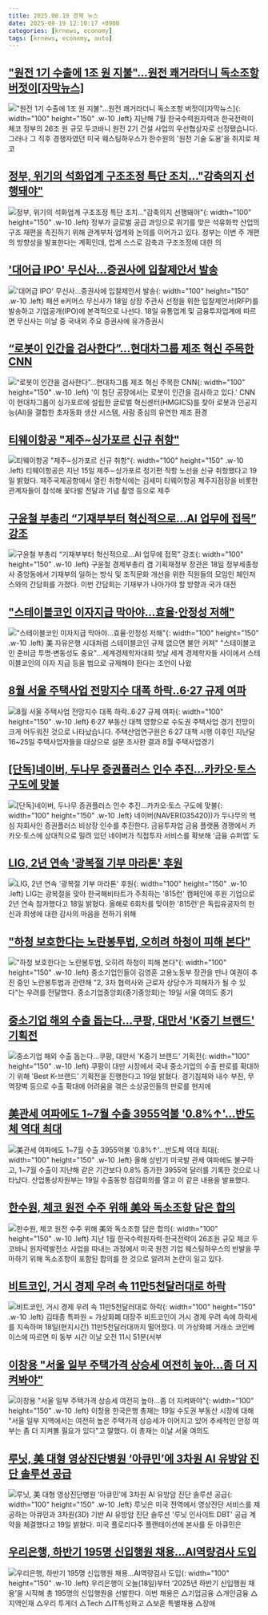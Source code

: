 ```yaml
---
title: 2025.08.19 경제 뉴스
date: 2025-08-19 12:10:17 +0900
categories: [krnews, economy]
tags: [krnews, economy, auto]
---
```

## ["원전 1기 수출에 1조 원 지불"…원전 쾌거라더니 독소조항 버젓이[자막뉴스]](https://n.news.naver.com/mnews/article/055/0001285004)

!["원전 1기 수출에 1조 원 지불"…원전 쾌거라더니 독소조항 버젓이[자막뉴스]](https://mimgnews.pstatic.net/image/origin/055/2025/08/19/1285004.jpg?type=nf220_150){: width="100" height="150" .w-10 .left}
지난해 7월 한국수력원자력과 한국전력이 체코 정부의 26조 원 규모 두코바니 원전 2기 건설 사업의 우선협상자로 선정됐습니다. 그러나 그 직후 경쟁자였던 미국 웨스팅하우스가 한수원의 '원천 기술 도용'을 취지로 체코

## [정부, 위기의 석화업계 구조조정 특단 조치…"감축의지 선행돼야"](https://n.news.naver.com/mnews/article/003/0013428437)

![정부, 위기의 석화업계 구조조정 특단 조치…"감축의지 선행돼야"](https://mimgnews.pstatic.net/image/origin/003/2025/08/19/13428437.jpg?type=nf220_150){: width="100" height="150" .w-10 .left}
정부가 글로벌 공급 과잉으로 위기를 맞은 석유화학 산업의 구조 재편을 촉진하기 위해 관계부처·업계와 논의를 이어가고 있다. 정부는 이번 주 개편의 방향성을 발표한다는 계획인데, 업계 스스로 감축과 구조조정에 대한 의

## ['대어급 IPO' 무신사…증권사에 입찰제안서 발송](https://n.news.naver.com/mnews/article/277/0005638570)

!['대어급 IPO' 무신사…증권사에 입찰제안서 발송](https://mimgnews.pstatic.net/image/origin/277/2025/08/18/5638570.jpg?type=nf220_150){: width="100" height="150" .w-10 .left}
패션 e커머스 무신사가 18일 상장 주관사 선정을 위한 입찰제안서(RFP)를 발송하고 기업공개(IPO)에 본격적으로 나선다. 18일 유통업계 및 금융투자업계에 따르면 무신사는 이날 중 국내외 주요 증권사에 유가증권시

## [“로봇이 인간을 검사한다”…현대차그룹 제조 혁신 주목한 CNN](https://n.news.naver.com/mnews/article/030/0003341693)

![“로봇이 인간을 검사한다”…현대차그룹 제조 혁신 주목한 CNN](https://mimgnews.pstatic.net/image/origin/030/2025/08/19/3341693.jpg?type=nf220_150){: width="100" height="150" .w-10 .left}
'이 첨단 공장에서는 로봇이 인간을 검사하고 있다.' CNN이 현대차그룹이 싱가포르에 설립한 글로벌 혁신센터(HMGICS)를 찾아 로봇과 인공지능(AI)을 결합한 초자동화 생산 시스템, 사람 중심의 유연한 제조 환경

## [티웨이항공 "제주~싱가포르 신규 취항"](https://n.news.naver.com/mnews/article/014/0005393332)

![티웨이항공 "제주~싱가포르 신규 취항"](https://mimgnews.pstatic.net/image/origin/014/2025/08/19/5393332.jpg?type=nf220_150){: width="100" height="150" .w-10 .left}
티웨이항공은 지난 15일 제주∼싱가포르 정기편 직항 노선을 신규 취항했다고 19일 밝혔다. 제주국제공항에서 열린 취항식에는 김세미 티웨이항공 제주지점장을 비롯한 관계자들이 참석해 꽃다발 전달과 기념 촬영 등으로 제주

## [구윤철 부총리 “기재부부터 혁신적으로…AI 업무에 접목” 강조](https://n.news.naver.com/mnews/article/119/0002992019)

![구윤철 부총리 “기재부부터 혁신적으로…AI 업무에 접목” 강조](https://mimgnews.pstatic.net/image/origin/119/2025/08/18/2992019.jpg?type=nf220_150){: width="100" height="150" .w-10 .left}
구윤철 경제부총리 겸 기획재정부 장관은 18일 정부세종청사 중앙동에서 기재부의 일하는 방식 및 조직문화 개선을 위한 직원들의 모임인 체인저스와의 간담회를 가졌다. 이번 간담회는 기재부가 나아가야 할 방향과 국가 대전

## ["스테이블코인 이자지급 막아야…효율·안정성 저해"](https://n.news.naver.com/mnews/article/001/0015571978)

!["스테이블코인 이자지급 막아야…효율·안정성 저해"](https://mimgnews.pstatic.net/image/origin/001/2025/08/18/15571978.jpg?type=nf220_150){: width="100" height="150" .w-10 .left}
美 자유은행 시대처럼 스테이블코인 규제 없으면 불안 커져" "스테이블코인 준비금 투명·변동성도 중요"…세계경제학자대회 첫날 세계 경제학자들 사이에서 스테이블코인의 이자 지급 등을 법으로 규제해야 한다는 조언이 나왔

## [8월 서울 주택사업 전망지수 대폭 하락‥6·27 규제 여파](https://n.news.naver.com/mnews/article/214/0001443636)

![8월 서울 주택사업 전망지수 대폭 하락‥6·27 규제 여파](https://mimgnews.pstatic.net/image/origin/214/2025/08/19/1443636.jpg?type=nf220_150){: width="100" height="150" .w-10 .left}
6·27 부동산 대책 영향으로 수도권 주택사업 경기 전망이 크게 어두워진 것으로 나타났습니다. 주택산업연구원은 6·27 대책 시행 이후인 지난달 16~25일 주택사업자들을 대상으로 설문 조사한 결과 8월 주택사업경기

## [[단독]네이버, 두나무 증권플러스 인수 추진…카카오·토스 구도에 맞불](https://n.news.naver.com/mnews/article/018/0006092954)

![[단독]네이버, 두나무 증권플러스 인수 추진…카카오·토스 구도에 맞불](https://mimgnews.pstatic.net/image/origin/018/2025/08/18/6092954.jpg?type=nf220_150){: width="100" height="150" .w-10 .left}
네이버(NAVER(035420))가 두나무의 핵심 자회사인 증권플러스 비상장 인수를 추진한다. 금융투자업 금융 플랫폼 경쟁에서 카카오·토스에 상대적으로 밀려 있던 네이버가 직접투자 서비스를 확보해 ‘금융 슈퍼앱’ 도

## [LIG, 2년 연속 '광복절 기부 마라톤' 후원](https://n.news.naver.com/mnews/article/014/0005392891)

![LIG, 2년 연속 '광복절 기부 마라톤' 후원](https://mimgnews.pstatic.net/image/origin/014/2025/08/18/5392891.jpg?type=nf220_150){: width="100" height="150" .w-10 .left}
LIG는 광복절을 맞아 한국해비타트가 주최하는 '815런' 캠페인에 후원 기업으로 2년 연속 참가했다고 18일 밝혔다. 올해로 6회차를 맞이한 '815런'은 독립유공자의 헌신과 희생에 대한 감사의 마음을 전하기 위해

## ["하청 보호한다는 노란봉투법, 오히려 하청이 피해 본다"](https://n.news.naver.com/mnews/article/421/0008434859)

!["하청 보호한다는 노란봉투법, 오히려 하청이 피해 본다"](https://mimgnews.pstatic.net/image/origin/421/2025/08/19/8434859.jpg?type=nf220_150){: width="100" height="150" .w-10 .left}
중소기업인들이 김영훈 고용노동부 장관을 만나 여권이 추진 중인 노란봉투법과 관련해 "2, 3차 협력사와 근로자 상당수가 피해자가 될 수 있다"는 우려를 전달했다. 중소기업중앙회(중기중앙회)는 19일 서울 여의도 중기

## [중소기업 해외 수출 돕는다…쿠팡, 대만서 'K중기 브랜드' 기획전](https://n.news.naver.com/mnews/article/277/0005638808)

![중소기업 해외 수출 돕는다…쿠팡, 대만서 'K중기 브랜드' 기획전](https://mimgnews.pstatic.net/image/origin/277/2025/08/19/5638808.jpg?type=nf220_150){: width="100" height="150" .w-10 .left}
쿠팡이 대만 시장에서 국내 중소기업의 수출 판로를 확대하기 위해 'Best K-브랜드' 기획전을 진행한다고 19일 밝혔다. 경기침체와 내수 부진, 무역장벽 등으로 수출 확대에 어려움을 겪은 소상공인들의 판로를 현지에

## [美관세 여파에도 1~7월 수출 3955억불 '0.8%↑'…반도체 역대 최대](https://n.news.naver.com/mnews/article/421/0008434982)

![美관세 여파에도 1~7월 수출 3955억불 '0.8%↑'…반도체 역대 최대](https://mimgnews.pstatic.net/image/origin/421/2025/08/19/8434982.jpg?type=nf220_150){: width="100" height="150" .w-10 .left}
올해 상반기 미국발 관세 여파에도 불구하고, 1~7월 수출이 지난해 같은 기간보다 0.8% 증가한 3955억 달러를 기록한 것으로 나타났다. 산업통상자원부는 19일 수출동향 점검회의를 열고 이 같은 내용을 발표했다.

## [한수원, 체코 원전 수주 위해 美와 독소조항 담은 합의](https://n.news.naver.com/mnews/article/079/0004056909)

![한수원, 체코 원전 수주 위해 美와 독소조항 담은 합의](https://mimgnews.pstatic.net/image/origin/079/2025/08/19/4056909.jpg?type=nf220_150){: width="100" height="150" .w-10 .left}
지난 1월 한국수력원자력·한국전력이 26조원 규모 체코 두코바니 원자력발전소 사업을 따내는 과정에서 미국 원전 기업 웨스팅하우스의 반발을 무마하기 위해 독소조항이 포함된 합의를 한 것으로 알려져 논란이 일고 있다.

## [비트코인, 거시 경제 우려 속 11만5천달러대로 하락](https://n.news.naver.com/mnews/article/001/0015572298)

![비트코인, 거시 경제 우려 속 11만5천달러대로 하락](https://mimgnews.pstatic.net/image/origin/001/2025/08/19/15572298.jpg?type=nf220_150){: width="100" height="150" .w-10 .left}
김태종 특파원 = 가상화폐 대장주 비트코인이 거시 경제 우려 속에 하락세를 지속하며 18일(현지시간) 11만5천달러대까지 떨어졌다. 미 가상화폐 거래소 코인베이스에 따르면 미 동부 시간 이날 오전 11시 51분(서부

## [이창용 "서울 일부 주택가격 상승세 여전히 높아...좀 더 지켜봐야"](https://n.news.naver.com/mnews/article/215/0001220525)

![이창용 "서울 일부 주택가격 상승세 여전히 높아...좀 더 지켜봐야"](https://mimgnews.pstatic.net/image/origin/215/2025/08/19/1220525.jpg?type=nf220_150){: width="100" height="150" .w-10 .left}
이창용 한국은행 총재는 19일 수도권 부동산 시장에 대해 "서울 일부 지역에서는 여전히 높은 주택가격 상승세가 이어지고 있어 추세적인 안정 여부는 좀 더 지켜볼 필요가 있다"고 말했다. 이 총재는 이날 서울 여의도

## [루닛, 美 대형 영상진단병원 ‘아큐민’에 3차원 AI 유방암 진단 솔루션 공급](https://n.news.naver.com/mnews/article/015/0005172452)

![루닛, 美 대형 영상진단병원 ‘아큐민’에 3차원 AI 유방암 진단 솔루션 공급](https://mimgnews.pstatic.net/image/origin/015/2025/08/19/5172452.jpg?type=nf220_150){: width="100" height="150" .w-10 .left}
루닛은 미국 전역에서 영상진단 서비스를 제공하는 아큐민과 3차원(3D) 기반 AI 유방암 진단 솔루션 '루닛 인사이트 DBT' 공급 계약을 체결했다고 19일 밝혔다. 미국 플로리다주 플랜테이션에 본사를 둔 아큐민은

## [우리은행, 하반기 195명 신입행원 채용…AI역량검사 도입](https://n.news.naver.com/mnews/article/018/0006092563)

![우리은행, 하반기 195명 신입행원 채용…AI역량검사 도입](https://mimgnews.pstatic.net/image/origin/018/2025/08/18/6092563.jpg?type=nf220_150){: width="100" height="150" .w-10 .left}
우리은행이 오늘(18일)부터 ‘2025년 하반기 신입행원 채용’을 시작해 총 195명의 신입행원을 선발한다. 이번 채용은 △기업금융 △개인금융 △지역인재 △우리 투게더 △Tech △IT특성화고 △보훈 특별채용 △장애

